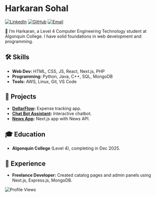 # Harkaran Sohal

[![LinkedIn](https://img.shields.io/badge/LinkedIn-1219a7246-blue)](https://www.linkedin.com/in/harkaran-sohal-1219a7246/)
[![GitHub](https://img.shields.io/badge/GitHub-acesfatee-black)](https://github.com/acesfatee)
[![Email](https://img.shields.io/badge/Email-harkaransohal@gmail.com-red)](mailto:harkaransohal@gmail.com)

👋 I’m Harkaran, a Level 4 Computer Engineering Technology student at Algonquin College. I have solid foundations in web development and programming.

## 🛠️ Skills
- **Web Dev:** HTML, CSS, JS, React, Next.js, PHP
- **Programming:** Python, Java, C++, SQL, MongoDB
- **Tools:** AWS, Linux, Git, VS Code

## 🌟 Projects
- **[DollarFlow](https://www.dollarflow.app):** Expense tracking app.
- **[Chat Bot Assistant](https://chat-bot-assistant-ten.vercel.app/):** Interactive chatbot.
- **[News App](https://newsapp-sigma-ten.vercel.app/):** Next.js app with News API.

## 🎓 Education
- **Algonquin College** (Level 4), completing in Dec 2025.

## 💼 Experience
- **Freelance Developer:** Created catalog pages and admin panels using Next.js, Express.js, MongoDB.

![Profile Views](https://komarev.com/ghpvc/?username=acesfatee)
